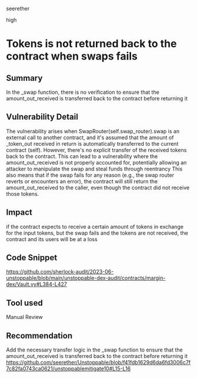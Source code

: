 seerether

high

# Tokens is not returned back to the contract when swaps fails

## Summary
In the _swap function, there is no verification to ensure that the amount_out_received is transferred back to the contract before returning it
## Vulnerability Detail
The vulnerability arises when SwapRouter(self.swap_router).swap is an external call to another contract, and it's assumed that the amount of _token_out received in return is automatically transferred to the current contract (self). However, there's no explicit transfer of the received tokens back to the contract. This can lead to a vulnerability where the amount_out_received is not properly accounted for, potentially allowing an attacker to manipulate the swap and steal funds through reentrancy
This also means that if the swap fails for any reason (e.g., the swap router reverts or encounters an error), the contract will still return the amount_out_received to the caller, even though the contract did not receive those tokens.
## Impact
if the contract expects to receive a certain amount of tokens in exchange for the input tokens, but the swap fails and the tokens are not received, the contract and its users will be at a loss
## Code Snippet
https://github.com/sherlock-audit/2023-06-unstoppable/blob/main/unstoppable-dex-audit/contracts/margin-dex/Vault.vy#L384-L427
## Tool used

Manual Review

## Recommendation
Add the necessary transfer logic in the _swap function to ensure that the amount_out_received is transferred back to the contract before returning it
https://github.com/seerether/Unstoppable/blob/f41fdb1629d6da6fd3006c7f7c82fa0743ca0621/unstoppablemitigate10#L15-L16

